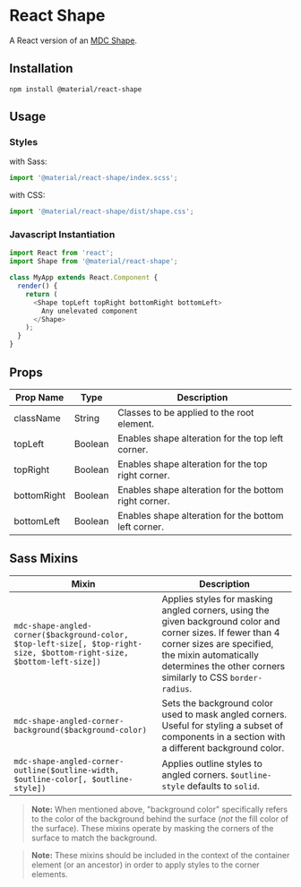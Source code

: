 # React Shape

A React version of an [MDC Shape](https://github.com/material-components/material-components-web/tree/master/packages/mdc-shape).

## Installation

```
npm install @material/react-shape
```

## Usage

### Styles

with Sass:
```js
import '@material/react-shape/index.scss';
```

with CSS:
```js
import '@material/react-shape/dist/shape.css';
```

### Javascript Instantiation
```js
import React from 'react';
import Shape from '@material/react-shape';

class MyApp extends React.Component {
  render() {
    return (
      <Shape topLeft topRight bottomRight bottomLeft>
        Any unelevated component
      </Shape>
    );
  }
}
```

## Props

Prop Name | Type | Description
--- | --- | ---
className | String | Classes to be applied to the root element.
topLeft | Boolean | Enables shape alteration for the top left corner.
topRight | Boolean | Enables shape alteration for the top right corner.
bottomRight | Boolean | Enables shape alteration for the bottom right corner.
bottomLeft | Boolean | Enables shape alteration for the bottom left corner.

## Sass Mixins

Mixin | Description
--- | ---
`mdc-shape-angled-corner($background-color, $top-left-size[, $top-right-size, $bottom-right-size, $bottom-left-size])` | Applies styles for masking angled corners, using the given background color and corner sizes. If fewer than 4 corner sizes are specified, the mixin automatically determines the other corners similarly to CSS `border-radius`.
`mdc-shape-angled-corner-background($background-color)` | Sets the background color used to mask angled corners. Useful for styling a subset of components in a section with a different background color.
`mdc-shape-angled-corner-outline($outline-width, $outline-color[, $outline-style])` | Applies outline styles to angled corners. `$outline-style` defaults to `solid`.

> **Note:** When mentioned above, "background color" specifically refers to the color of the background behind the surface (_not_ the fill color of the surface). These mixins operate by masking the corners of the surface to match the background.

> **Note:** These mixins should be included in the context of the container element (or an ancestor) in order to apply styles to the corner elements.